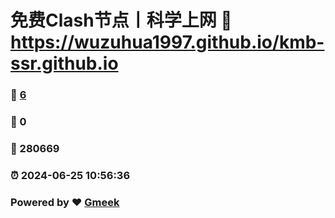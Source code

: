 # 免费Clash节点丨科学上网 :link: https://wuzuhua1997.github.io/kmb-ssr.github.io 
### :page_facing_up: [6](https://wuzuhua1997.github.io/kmb-ssr.github.io/tag.html) 
### :speech_balloon: 0 
### :hibiscus: 280669 
### :alarm_clock: 2024-06-25 10:56:36 
### Powered by :heart: [Gmeek](https://github.com/Meekdai/Gmeek)
